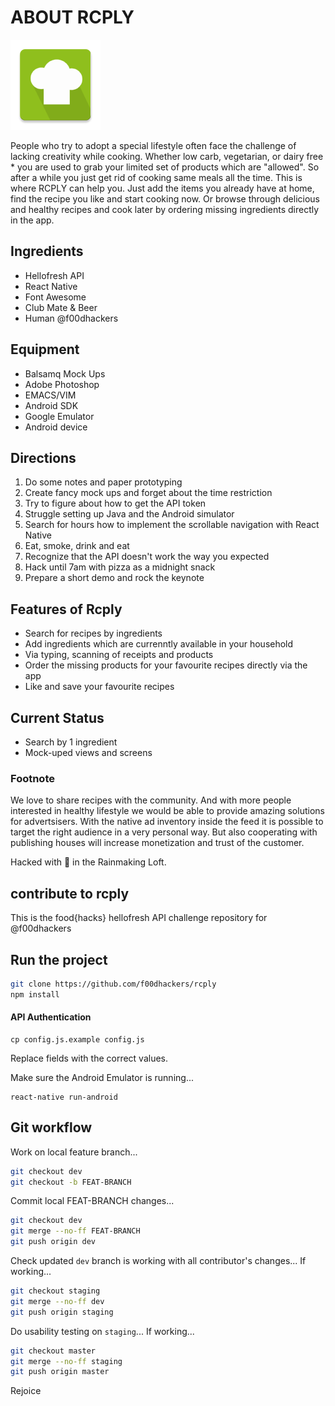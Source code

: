 # ABOUT RCPLY

![Rcply Logo](https://raw.githubusercontent.com/f00dhackers/rcply/master/android/app/src/main/res/mipmap-xxhdpi/ic_launcher.png)

People who try to adopt a special lifestyle often face the challenge of lacking creativity while cooking. Whether low carb, vegetarian, or dairy free * you are used to grab your limited set of products which are "allowed". So after a while you just get rid of cooking same meals all the time. This is where RCPLY can help you. Just add the items you already have at home, find the recipe you like and start cooking now. Or browse through delicious and healthy recipes and cook later by ordering missing ingredients directly in the app.

## Ingredients
* Hellofresh API
* React Native
* Font Awesome
* Club Mate & Beer
* Human @f00dhackers

## Equipment
* Balsamq Mock Ups
* Adobe Photoshop
* EMACS/VIM
* Android SDK
* Google Emulator
* Android device

## Directions
1. Do some notes and paper prototyping
2. Create fancy mock ups and forget about the time restriction
2. Try to figure about how to get the API token
3. Struggle setting up Java and the Android simulator
4. Search for hours how to implement the scrollable navigation with React Native
5. Eat, smoke, drink and eat
7. Recognize that the API doesn't work the way you expected
6. Hack until 7am with pizza as a midnight snack
7. Prepare a short demo and rock the keynote

## Features of Rcply
* Search for recipes by ingredients
* Add ingredients which are currenntly available in your household
* Via typing, scanning of receipts and products
* Order the missing products for your favourite recipes directly via the app
* Like and save your favourite recipes

## Current Status
* Search by 1 ingredient
* Mock-uped views and screens


### Footnote
We love to share recipes with the community. And with more people interested in healthy lifestyle we would be able to provide amazing solutions for advertsisers. With the native ad inventory inside the feed it is possible to target the right audience in a very personal way. But also cooperating with publishing houses will increase monetization and trust of the customer.

Hacked with :yellow_heart: in the Rainmaking Loft.

## contribute to rcply
This is the food{hacks} hellofresh API challenge repository for @f00dhackers

## Run the project
```bash
git clone https://github.com/f00dhackers/rcply
npm install
```

#### API Authentication
```
cp config.js.example config.js
```
Replace fields with the correct values.

Make sure the Android Emulator is running...
```
react-native run-android
```

## Git workflow

Work on local feature branch...

```bash
git checkout dev
git checkout -b FEAT-BRANCH
```

Commit local FEAT-BRANCH changes...

```bash
git checkout dev
git merge --no-ff FEAT-BRANCH
git push origin dev
```

Check updated `dev` branch is working with all contributor's changes...
If working...

```bash
git checkout staging
git merge --no-ff dev
git push origin staging
```

Do usability testing on `staging`...
If working...

```bash
git checkout master
git merge --no-ff staging
git push origin master
```

Rejoice
